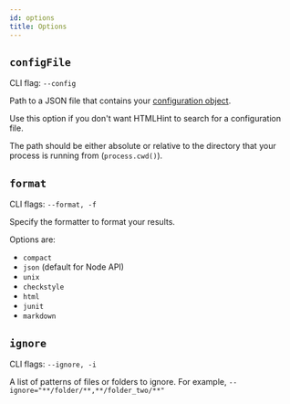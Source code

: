 ```yaml
---
id: options
title: Options
---
```


## `configFile`

CLI flag: `--config`

Path to a JSON file that contains your [configuration object](../configuration.md).

Use this option if you don't want HTMLHint to search for a configuration file.

The path should be either absolute or relative to the directory that your process is running from (`process.cwd()`).

## `format`

CLI flags: `--format, -f`

Specify the formatter to format your results.

Options are:

- `compact`
- `json` (default for Node API)
- `unix`
- `checkstyle`
- `html`
- `junit`
- `markdown`

## `ignore`

CLI flags: `--ignore, -i`

A list of patterns of files or folders to ignore. For example, `--ignore="**/folder/**,**/folder_two/**"`
